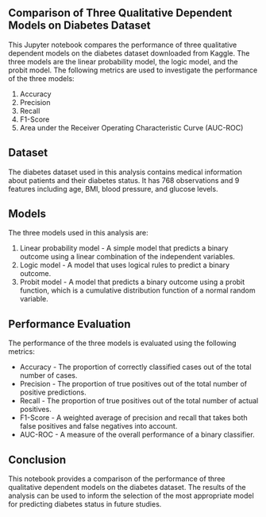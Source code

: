 ## Comparison of Three Qualitative Dependent Models on Diabetes Dataset

This Jupyter notebook compares the performance of three qualitative dependent models on the diabetes dataset downloaded from Kaggle. The three models are the linear probability model, the logic model, and the probit model. The following metrics are used to investigate the performance of the three models:

1. Accuracy
2. Precision
3. Recall
4. F1-Score
5. Area under the Receiver Operating Characteristic Curve (AUC-ROC)

## Dataset

The diabetes dataset used in this analysis contains medical information about patients and their diabetes status. It has 768 observations and 9 features including age, BMI, blood pressure, and glucose levels.

## Models

The three models used in this analysis are:

1. Linear probability model - A simple model that predicts a binary outcome using a linear combination of the independent variables.
2. Logic model - A model that uses logical rules to predict a binary outcome.
3. Probit model - A model that predicts a binary outcome using a probit function, which is a cumulative distribution function of a normal random variable.

## Performance Evaluation

The performance of the three models is evaluated using the following metrics:

- Accuracy - The proportion of correctly classified cases out of the total number of cases.
- Precision - The proportion of true positives out of the total number of positive predictions.
- Recall - The proportion of true positives out of the total number of actual positives.
- F1-Score - A weighted average of precision and recall that takes both false positives and false negatives into account.
- AUC-ROC - A measure of the overall performance of a binary classifier.

## Conclusion

This notebook provides a comparison of the performance of three qualitative dependent models on the diabetes dataset. The results of the analysis can be used to inform the selection of the most appropriate model for predicting diabetes status in future studies.

